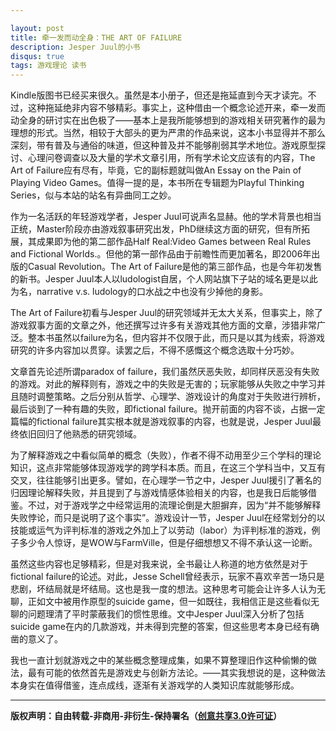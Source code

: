 ```yaml
---

layout: post
title: 牵一发而动全身：THE ART OF FAILURE
description: Jesper Juul的小书
disqus: true
tags: 游戏理论 读书
---
```

Kindle版图书已经买来很久。虽然是本小册子，但还是拖延直到今天才读完。不过，这种拖延绝非内容不够精彩。事实上，这种借由一个概念论述开来，牵一发而动全身的研讨实在出色极了——基本上是我所能够想到的游戏相关研究著作的最为理想的形式。当然，相较于大部头的更为严肃的作品来说，这本小书显得并不那么深刻，带有普及与通俗的味道，但这种普及并不能够削弱其学术地位。游戏原型探讨、心理问卷调查以及大量的学术文章引用，所有学术论文应该有的内容，The Art of Failure应有尽有，毕竟，它的副标题就叫做An Essay on the Pain of Playing Video Games。值得一提的是，本书所在专辑题为Playful Thinking Series，似与本站的站名有异曲同工之妙。

作为一名活跃的年轻游戏学者，Jesper Juul可说声名显赫。他的学术背景也相当正统，Master阶段亦由游戏叙事研究出发，PhD继续这方面的研究，但有所拓展，其成果即为他的第二部作品Half Real:Video Games between Real Rules and Fictional Worlds.。但他的第一部作品由于前瞻性而更加著名，即2006年出版的Casual Revolution。The Art of Failure是他的第三部作品，也是今年初发售的新书。Jesper Juul本人以ludologist自居，个人网站旗下子站的域名更是以此为名，narrative v.s. ludology的口水战之中也没有少掉他的身影。

The Art of Failure初看与Jesper Juul的研究领域并无太大关系，但事实上，除了游戏叙事方面的文章之外，他还撰写过许多有关游戏其他方面的文章，涉猎非常广泛。整本书虽然以failure为名，但内容并不仅限于此，而只是以其为线索，将游戏研究的许多内容加以贯穿。读罢之后，不得不感慨这个概念选取十分巧妙。

文章首先论述所谓paradox of failure，我们虽然厌恶失败，却同样厌恶没有失败的游戏。对此的解释则有，游戏之中的失败是无害的；玩家能够从失败之中学习并且随时调整策略。之后分别从哲学、心理学、游戏设计的角度对于失败进行辨析，最后谈到了一种有趣的失败，即fictional failure。抛开前面的内容不谈，占据一定篇幅的fictional failure其实根本就是游戏叙事的内容，也就是说，Jesper Juul最终依旧回归了他熟悉的研究领域。

为了解释游戏之中看似简单的概念（失败），作者不得不动用至少三个学科的理论知识，这点非常能够体现游戏学的跨学科本质。而且，在这三个学科当中，又互有交叉，往往能够引出更多。譬如，在心理学一节之中，Jesper Juul援引了著名的归因理论解释失败，并且提到了与游戏情感体验相关的内容，也是我日后能够借鉴。不过，对于游戏学之中经常运用的流理论倒是大胆摒弃，因为“并不能够解释失败悖论，而只是说明了这个事实”。游戏设计一节，Jesper Juul在经常划分的以技能或运气为评判标准的游戏之外加上了以劳动（labor）为评判标准的游戏，例子多少令人惊讶，是WOW与FarmVille，但是仔细想想又不得不承认这一论断。

虽然这些内容也足够精彩，但是对我来说，全书最让人称道的地方依然是对于fictional failure的论述。对此，Jesse Schell曾经表示，玩家不喜欢辛苦一场只是悲剧，坏结局就是坏结局。这也是我一度的想法。这种思考可能会让许多人认为无聊，正如文中被用作原型的suicide game，但一如既往，我相信正是这些看似无聊的问题理清了平时蒙蔽我们的惯性思维。文中Jesper Juul深入分析了包括suicide game在内的几款游戏，并未得到完整的答案，但这些思考本身已经有确凿的意义了。

我也一直计划就游戏之中的某些概念整理成集，如果不算整理旧作这种偷懒的做法，最有可能的依然首先是游戏史与创新方法论。——其实我想说的是，这种做法本身实在值得借鉴，连点成线，逐渐有关游戏学的人类知识库就能够形成。

---
**版权声明：自由转载-非商用-非衍生-保持署名（[创意共享3.0许可证](https://creativecommons.org/licenses/by-nc-nd/3.0/deed.zh)）**